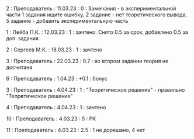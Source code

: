 2 : Преподаватель : 11.03.23 : 0 : Замечания - в экспериментальной части 1 задания ищите ошибку, 2 задание  - нет теоретического вывода, 5 задание - добавить экспериментальную часть

1 : Лейба П.К. : 12.03.23 : 1 : зачтено. Снято 0.5 за срок, добавлено 0.5 за доп. задания

2 : Сергеев М.К. : 18.03.23 : 1 : зачтено

3 : Преподаватель : 22.03.23 : 0.7 : во втором задании теория не досчитана

6 : Преподаватель : 1.04.23 : +0.1 : бонус

3 : Преподаватель : 4.04.23 : 1 : "Теоритическое решение" - правильно "Теор<b>е</b>тическое решение"

4 : Преподаватель : 4.04.23 : 1 : зачтено

10 : Преподаватель : 4.03.23 : 5 : РК

11 : Преподаватель : 4.03.23 : 2.5 : 1 не дорешано, 4 нет
